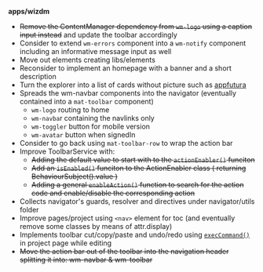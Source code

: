 **apps/wizdm**

* ~~Remove the ContentManager dependency from `wm-logo` using a caption input instead~~ and update the toolbar accordingly
* Consider to extend  `wm-errors` component into a `wm-notify` component including an informative message input as well
* Move out elements creating libs/elements
* Reconsider to implement an homepage with a banner and a short description
* Turn the explorer into a list of cards without picture such as [appfutura](https://www.appfutura.com/app-projects)
* Spreads the wm-navbar components into the navigator (eventually contained into a `mat-toolbar` component)
  * `wm-logo` routing to home
  * `wm-navba`r containing the navlinks only
  * `wm-toggler` button for mobile version
  * `wm-avatar` button when signedIn
* Consider to go back using `mat-toolbar-row` to wrap the action bar
* Improve ToolbarService with:
  * ~~Adding the default value to start with to the `actionEnabler()` funciton~~
  * ~~Add an `isEnabled()` funciton to the ActionEnabler class ( returning BehaviourSubject().value )~~
  * ~~Adding a general `enableAction()` function to search for the action code and enable/disable the corresponding action~~
* Collects navigator's guards, resolver and directives under navigator/utils folder
* Improve pages/project using `<nav>` element for toc (and eventually remove some classes by means of attr.display)
* Implements toolbar cut/copy/paste and undo/redo using [`execCommand()`](https://developer.mozilla.org/en-US/docs/Web/API/Document/execCommand) in project page while editing
* ~~Move the action bar out of the toolbar into the navigation header splitting it into: wm-navbar & wm-toolbar~~

